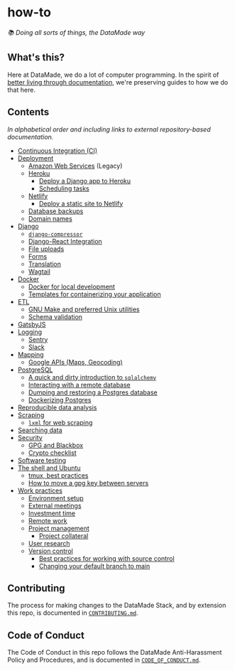 # how-to

_📚 Doing all sorts of things, the DataMade way_

## What's this?

Here at DataMade, we do a lot of computer programming. In the spirit of [better living through documentation](https://datamade.us/blog/better-living-through-documentation), we're preserving guides to how we do that here.

## Contents

_In alphabetical order and including links to external repository-based documentation._

- [Continuous Integration (CI)](ci/)
- [Deployment](deployment/)
    - [Amazon Web Services](deployment/aws/) (Legacy)
    - [Heroku](deployment/heroku/)
        - [Deploy a Django app to Heroku](deployment/heroku/deploy-a-django-app.md)
        - [Scheduling tasks](deployment/heroku/scheduling-tasks.md)
    - [Netlify](deployment/netlify/)
        - [Deploy a static site to Netlify](deployment/netlify/README.md#deploy-a-static-site-to-netlify)
    - [Database backups](deployment/database-backups.md)
    - [Domain names](deployment/domain-names.md)
- [Django](django/)
    - [`django-compressor`](django/django-compressor.md)
    - [Django-React Integration](django/django-react-integration.md)
    - [File uploads](django/file-uploads.md)
    - [Forms](django/forms.md)
    - [Translation](django/translation.md)
    - [Wagtail](django/wagtail/)
- [Docker](docker/)
    - [Docker for local development](docker/local-development.md)
    - [Templates for containerizing your application](docker/templates/)
- [ETL](etl/)
    - [GNU Make and preferred Unix utilities](https://github.com/datamade/data-making-guidelines)
    - [Schema validation](etl/schema-validation.md)
- [GatsbyJS](gatsby/)
- [Logging](logging/)
    - [Sentry](logging/sentry.md)
    - [Slack](logging/slack.md)
- [Mapping](mapping/)
    - [Google APIs (Maps, Geocoding)](mapping/google-apis.md)
- [PostgreSQL](postgres/)
    - [A quick and dirty introduction to `sqlalchemy`](postgres/quick-n-dirty-sqlalchemy.md)
    - [Interacting with a remote database](postgres/Interacting-with-a-remote-database.md)
    - [Dumping and restoring a Postgres database](postgres/Dump-and-restore-Postgres.md)
    - [Dockerizing Postgres](postgres/Dockerizing-Postgres.md)
- [Reproducible data analysis](data-analysis/)
- [Scraping](scraping/)
    - [`lxml` for web scraping](scraping/lxml-for-web-scraping.md)
- [Searching data](search/)
- [Security](security/)
    - [GPG and Blackbox](security/gpg/blackbox.md)
    - [Crypto checklist](https://bit.ly/cryptochecklist)
- [Software testing](https://github.com/datamade/testing-guidelines)
- [The shell and Ubuntu](shell/)
    - [tmux, best practices](shell/tmux-best-practices.md)
    - [How to move a gpg key between servers](shell/moving-keys-between-servers.md)
- [Work practices](work-practices/)
    - [Environment setup](work-practices/environment-setup.md)
    - [External meetings](work-practices/external-meetings/)
    - [Investment time](work-practices/investment-time/)
    - [Remote work](work-practices/remote-work/)
    - [Project management](work-practices/project-management/)
        - [Project collateral](work-practices/project-management/collateral.md)
    - [User research](work-practices/ux/project-research-and-interviews.md)
    - [Version control](work-practices/version-control/)
        - [Best practices for working with source control](work-practices/version-control/source-control.md)
        - [Changing your default branch to main](work-practices/version-control/renaming-to-main.md)

## Contributing

The process for making changes to the DataMade Stack, and by extension this repo, is documented in [`CONTRIBUTING.md`](./CONTRIBUTING.md).

## Code of Conduct

The Code of Conduct in this repo follows the DataMade Anti-Harassment Policy and Procedures, and is documented in [`CODE_OF_CONDUCT.md`](./CODE_OF_CONDUCT.md).

